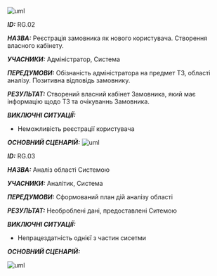 ![uml](http://www.plantuml.com/plantuml/png/ZLInZjD04Etz5QDhQ71ntEaEckWe-094ZQoBYqX9a6odGA98720D8YbG8j709wmiMpOcTdvXze-OMMzMPFSSvOgSDVlcpNjll7w8ao1APfEn5pmc7oAumf_OoZbMSY5JkSGCXLnTGH33kpYCF0_exuZSO8vxkSL6RXLwJjYKknN-zN0ocexY90e8RVKrAF0lTQLOOTsXfy7uOvnumCZkXmU2xtyQk5Gd5GrYUDUekIxlDHtG6Pp5uMCGXoJrDnRoXp7tbIIlbTotRzvVNrlONuHfKHpDOQdZ8vCW5rsYME2UymBCKV33Sw2Y0DMKQp1cr9tZ0TlkINu357rPowKHzC8MX0NX2iMxuY4b2cAjUB60jRjdmX2uFLNBUgYLpR4bfOBj_G7vcIcuO2JSd9VWMjiwmyJfs_6VlrkBV8VPCxd6aiXgKWZC8RzmH3Ih8MtV0GzgIifEYRxcek6xi_Wsc7MP4hPqrdtlJDTXikY6lRLc3djev1hKmdHAcd17cZXB-aUECm9M52KTKqW45pwBn8QzyAyP__9yiZsZLCXEfdhFlU_0vVj-vNdsXPtv0tCzxDhT4xLxksRCkhVLr-St_KUtlKSarley3FIrUGYdG_e4_WC0)



***ID:*** RG.02

***НАЗВА:*** Реєстрація замовника як нового користувача. Створення власного кабінету.

***УЧАСНИКИ:*** Адміністратор, Система

***ПЕРЕДУМОВИ:*** Обізнаність адміністратора на предмет ТЗ, області аналізу. Позитивна відповідь замовнику.

***РЕЗУЛЬТАТ:*** Створений власний кабінет Замовника, який має інформацію щодо ТЗ та очікуваннь Замовника.

***ВИКЛЮЧНІ СИТУАЦІЇ:***
 - Неможливість реєстрації користувача
 
***ОСНОВНИЙ СЦЕНАРІЙ:*** 
![uml](http://www.plantuml.com/plantuml/png/jLDFxj9W5Dn_f_ZMZIVuiVbTnKJyawWOg3iMG9Mu85O9AIirUe8MQAZGbYlCkv4pLAe4OpUwudtptioyDmtte_3XC7pzuhaRumDsA2r1PObDRMOJf3P3RPEnEq-vEto2eCAcEB1QUVvKg772mI8V1AJajch9Smh5GT1p5Fyg5havIgJZHef-4h4tCa592IAvfrmj1QwIITvZ8pli6tEFBvZZumClFRR4BPh64JMski3pdKeePRF6qHOzz_SBxx3qg9gTrCVtNtibxGOMwUWRVtjFkDFz9eBFo3I0Z2Cn5PgpKQYl7VnbcP-2UqxcoWNR9hYrlUrTHQcuiB7eAjEDjnW7dTGTxJUi6pF2DKhagFGKmskAq96S2eLu_pBKRcV2hVF_3NI9GX-MqmK55efDiIO4QYMWvIWJio4_pmkcB1DxrwP0qau7TqRq-zUZ_BaVuNH-U2YWJ4paml-On2WSl79k-Ep9qz0_7Wp2_j2v_ij7b_gUDV_WFm00)


***ID:*** RG.03

***НАЗВА:*** Аналіз області Системою

***УЧАСНИКИ:*** Аналітик, Система

***ПЕРЕДУМОВИ:*** Сформований план дій аналізу області

***РЕЗУЛЬТАТ:*** Необроблені дані, предоставлені Ситемою

***ВИКЛЮЧНІ СИТУАЦІЇ:***
 - Непрацездатність однієї з частин сисетми

***ОСНОВНИЙ СЦЕНАРІЙ:*** 

![uml](http://www.plantuml.com/plantuml/png/TL4xJiD05Ept54yv1cbo5IJe-208dGk84NH0WKo58cwmDbYs5dPzXNatOdRNs8qpJV8-C_DsR3Ots-FhxUtvcI64AF0A3uiVhNI77gvWEoEjJjMH70G-O2DPx-7uxqtuun4mm6afay8AUxHwXnPVj7k1rpAo1D-mB2f1e4907PKu2TmB4YLHQmLFyevwwDZuvRHXgu_ZrNfyokV8R3ctnNnwkf0swRPXF88lXfCeh0y8R96ZZupXdN8JSafc8IQgxibxOkMpilrVGQSbcXpAaiFpx61Iq9TNQnf5jytfnGa_pny0)
